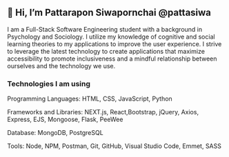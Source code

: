 ## 👋 Hi, I’m Pattarapon Siwapornchai @pattasiwa

  I am a Full-Stack Software Engineering student with a background in Psychology and Sociology. 
  I utilize my knowledge of cognitive and social learning theories to my applications to improve the user experience. 
  I strive to leverage the latest technology to create applications that maximize accessibility to promote inclusiveness and a mindful 
  relationship between ourselves and the technology we use. 

### Technologies I am using

  Programming Languages: HTML, CSS, JavaScript, Python
  
  Frameworks and Libraries: NEXT.js, React,Bootstrap, jQuery, Axios, Express, EJS, Mongoose, Flask, PeeWee
  
  Database: MongoDB, PostgreSQL
  
  Tools: Node, NPM, Postman, Git, GitHub, Visual Studio Code, Emmet, SASS



<!---
PattaSiwa/PattaSiwa is a ✨ special ✨ repository because its `README.md` (this file) appears on your GitHub profile.
You can click the Preview link to take a look at your changes.
--->
